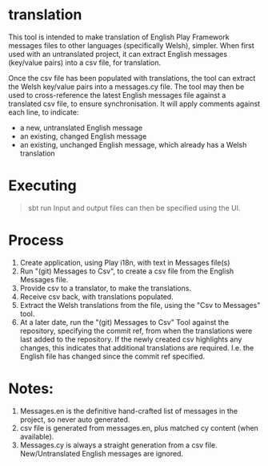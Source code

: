# translation

This tool is intended to make translation of English Play Framework messages files to other languages (specifically Welsh), simpler.
When first used with an untranslated project, it can extract English messages (key/value pairs) into a csv file, for translation.

Once the csv file has been populated with translations, the tool can extract the Welsh key/value pairs into a messages.cy file.
The tool may then be used to cross-reference the latest English messages file against a translated csv file, to ensure synchronisation. It will apply comments against each line, to indicate:
 - a new, untranslated English message
 - an existing, changed English message
 - an existing, unchanged English message, which already has a Welsh translation

# Executing

> sbt run
Input and output files can then be specified using the UI.


# Process
 1. Create application, using Play i18n, with text in Messages file(s)
 2. Run "(git) Messages to Csv", to create a csv file from the English Messages file.
 3. Provide csv to a translator, to make the translations.
 4. Receive csv back, with translations populated.
 5. Extract the Welsh translations from the file, using the "Csv to Messages" tool.
 6. At a later date, run the "(git) Messages to Csv" Tool against the repository, specifying the commit ref, from when the translations were last added to the repository. If the newly created csv highlights any changes, this indicates that additional translations are required. I.e. the English file has changed since the commit ref specified.
 
 
# Notes:
 1. Messages.en is the definitive hand-crafted list of messages in the project, so never auto generated.
 2. csv file is generated from messages.en, plus matched cy content (when available).
 3. Messages.cy is always a straight generation from a csv file. New/Untranslated English messages are ignored.
